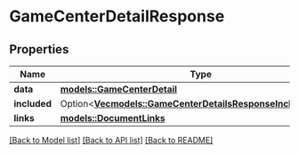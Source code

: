 # GameCenterDetailResponse

## Properties

Name | Type | Description | Notes
------------ | ------------- | ------------- | -------------
**data** | [**models::GameCenterDetail**](GameCenterDetail.md) |  | 
**included** | Option<[**Vec<models::GameCenterDetailsResponseIncludedInner>**](GameCenterDetailsResponse_included_inner.md)> |  | [optional]
**links** | [**models::DocumentLinks**](DocumentLinks.md) |  | 

[[Back to Model list]](../README.md#documentation-for-models) [[Back to API list]](../README.md#documentation-for-api-endpoints) [[Back to README]](../README.md)


